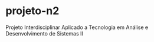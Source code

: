 # projeto-n2
Projeto Interdisciplinar Aplicado a Tecnologia em Análise e Desenvolvimento de Sistemas II
